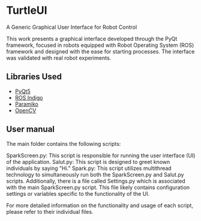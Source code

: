 # TurtleUI

A Generic Graphical User Interface for Robot Control

This work presents a graphical interface developed through the PyQt framework, focused in robots equipped with Robot Operating System (ROS) framework and designed with the ease for starting processes. The interface was validated with real robot experiments.


## Libraries Used

- [PyQt5](https://www.riverbankcomputing.com/software/pyqt/)
- [ROS Indigo](https://www.ros.org/)
- [Paramiko](http://www.paramiko.org/)
- [OpenCV](https://opencv.org/)


## User manual

The main folder contains the following scripts:

SparkScreen.py: This script is responsible for running the user interface (UI) of the application.
Salut.py: This script is designed to greet known individuals by saying "Hi."
Spark.py: This script utilizes multithread technology to simultaneously run both the SparkScreen.py and Salut.py scripts.
Additionally, there is a file called Settings.py which is associated with the main SparkScreen.py script. This file likely contains configuration settings or variables specific to the functionality of the UI.

For more detailed information on the functionality and usage of each script, please refer to their individual files.


